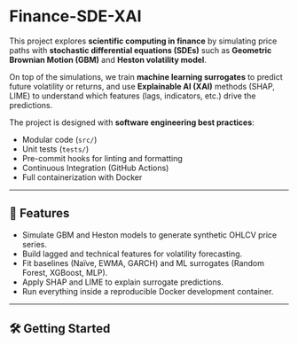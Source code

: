 # Finance-SDE-XAI

This project explores **scientific computing in finance** by simulating price paths with **stochastic differential equations (SDEs)** such as **Geometric Brownian Motion (GBM)** and **Heston volatility model**.

On top of the simulations, we train **machine learning surrogates** to predict future volatility or returns, and use **Explainable AI (XAI)** methods (SHAP, LIME) to understand which features (lags, indicators, etc.) drive the predictions.

The project is designed with **software engineering best practices**:
- Modular code (`src/`)
- Unit tests (`tests/`)
- Pre-commit hooks for linting and formatting
- Continuous Integration (GitHub Actions)
- Full containerization with Docker

---

## 🚀 Features
- Simulate GBM and Heston models to generate synthetic OHLCV price series.
- Build lagged and technical features for volatility forecasting.
- Fit baselines (Naïve, EWMA, GARCH) and ML surrogates (Random Forest, XGBoost, MLP).
- Apply SHAP and LIME to explain surrogate predictions.
- Run everything inside a reproducible Docker development container.

---

## 🛠️ Getting Started
```bash
```
